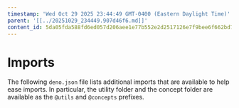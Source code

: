 ```yaml
---
timestamp: 'Wed Oct 29 2025 23:44:49 GMT-0400 (Eastern Daylight Time)'
parent: '[[../20251029_234449.907d46f6.md]]'
content_id: 5da05fda588fd6ed057d206aee1e77b552e2d2517126e7f9bee6f662bd7c0afe
---
```


# Imports

The following `deno.json` file lists additional imports that are available to help ease imports. In particular, the utility folder and the concept folder are available as the `@utils` and `@concepts` prefixes.

